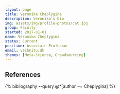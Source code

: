 ```yaml
---
layout: page
title: Veronika Cheplygina
description: Veronika's bio
img: assets/img/profile-photos/cat.jpg
group: Faculty
started: 2017-01-01
name: Veronika Cheplygina
status: Current
position: Associate Professor
email: vech@itu.dk
themes: [Meta-Science, Crowdsourcing]
---
```


References
----------
<div class="publications">
  {% bibliography --query @*[author ~= Cheplygina] %}
</div>
